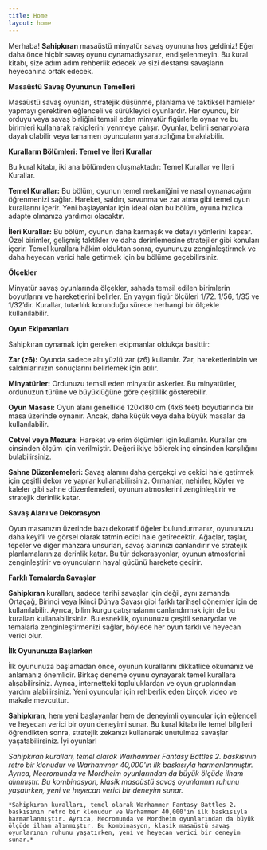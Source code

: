 ```yaml
---
title: Home
layout: home
---
```


Merhaba! **Sahipkıran** masaüstü minyatür savaş oyununa hoş geldiniz! Eğer daha önce hiçbir savaş oyunu oynamadıysanız, endişelenmeyin. Bu kural kitabı, size adım adım rehberlik edecek ve sizi destansı savaşların heyecanına ortak edecek.

**Masaüstü Savaş Oyununun Temelleri**

Masaüstü savaş oyunları, stratejik düşünme, planlama ve taktiksel hamleler yapmayı gerektiren eğlenceli ve sürükleyici oyunlardır. Her oyuncu, bir orduyu veya savaş birliğini temsil eden minyatür figürlerle oynar ve bu birimleri kullanarak rakiplerini yenmeye çalışır. Oyunlar, belirli senaryolara dayalı olabilir veya tamamen oyuncuların yaratıcılığına bırakılabilir.

**Kuralların Bölümleri: Temel ve İleri Kurallar**

Bu kural kitabı, iki ana bölümden oluşmaktadır: Temel Kurallar ve İleri Kurallar.

**Temel Kurallar:** Bu bölüm, oyunun temel mekaniğini ve nasıl oynanacağını öğrenmenizi sağlar. Hareket, saldırı, savunma ve zar atma gibi temel oyun kurallarını içerir. Yeni başlayanlar için ideal olan bu bölüm, oyuna hızlıca adapte olmanıza yardımcı olacaktır.

**İleri Kurallar:** Bu bölüm, oyunun daha karmaşık ve detaylı yönlerini kapsar. Özel birimler, gelişmiş taktikler ve daha derinlemesine stratejiler gibi konuları içerir. Temel kurallara hâkim olduktan sonra, oyununuzu zenginleştirmek ve daha heyecan verici hale getirmek için bu bölüme geçebilirsiniz.

**Ölçekler**

Minyatür savaş oyunlarında ölçekler, sahada temsil edilen birimlerin boyutlarını ve hareketlerini belirler. En yaygın figür ölçüleri 1/72. 1/56, 1/35 ve 1/32’dir. Kurallar, tutarlılık korunduğu sürece herhangi bir ölçekle kullanılabilir.

**Oyun Ekipmanları**

Sahipkıran oynamak için gereken ekipmanlar oldukça basittir:

**Zar (z6):** Oyunda sadece altı yüzlü zar (z6) kullanılır. Zar, hareketlerinizin ve saldırılarınızın sonuçlarını belirlemek için atılır.

**Minyatürler:** Ordunuzu temsil eden minyatür askerler. Bu minyatürler, ordunuzun türüne ve büyüklüğüne göre çeşitlilik gösterebilir.

**Oyun Masası:** Oyun alanı genellikle 120x180 cm (4x6 feet) boyutlarında bir masa üzerinde oynanır. Ancak, daha küçük veya daha büyük masalar da kullanılabilir.

**Cetvel veya Mezura**: Hareket ve erim ölçümleri için kullanılır. Kurallar cm cinsinden ölçüm için verilmiştir. Değeri ikiye bölerek inç cinsinden karşılığını bulabilirsiniz.

**Sahne Düzenlemeleri:** Savaş alanını daha gerçekçi ve çekici hale getirmek için çeşitli dekor ve yapılar kullanabilirsiniz. Ormanlar, nehirler, köyler ve kaleler gibi sahne düzenlemeleri, oyunun atmosferini zenginleştirir ve stratejik derinlik katar.

**Savaş Alanı ve Dekorasyon**

Oyun masanızın üzerinde bazı dekoratif öğeler bulundurmanız, oyununuzu daha keyifli ve görsel olarak tatmin edici hale getirecektir. Ağaçlar, taşlar, tepeler ve diğer manzara unsurları, savaş alanınızı canlandırır ve stratejik planlamalarınıza derinlik katar. Bu tür dekorasyonlar, oyunun atmosferini zenginleştirir ve oyuncuların hayal gücünü harekete geçirir.

**Farklı Temalarda Savaşlar**

**Sahipkıran** kuralları, sadece tarihi savaşlar için değil, aynı zamanda Ortaçağ, Birinci veya İkinci Dünya Savaşı gibi farklı tarihsel dönemler için de kullanılabilir. Ayrıca, bilim kurgu çatışmalarını canlandırmak için de bu kuralları kullanabilirsiniz. Bu esneklik, oyununuzu çeşitli senaryolar ve temalarla zenginleştirmenizi sağlar, böylece her oyun farklı ve heyecan verici olur.

**İlk Oyununuza Başlarken**

İlk oyununuza başlamadan önce, oyunun kurallarını dikkatlice okumanız ve anlamanız önemlidir. Birkaç deneme oyunu oynayarak temel kurallara alışabilirsiniz. Ayrıca, internetteki topluluklardan ve oyun gruplarından yardım alabilirsiniz. Yeni oyuncular için rehberlik eden birçok video ve makale mevcuttur.

**Sahipkıran**, hem yeni başlayanlar hem de deneyimli oyuncular için eğlenceli ve heyecan verici bir oyun deneyimi sunar. Bu kural kitabı ile temel bilgileri öğrendikten sonra, stratejik zekanızı kullanarak unutulmaz savaşlar yaşatabilirsiniz. İyi oyunlar!

*Sahipkıran kuralları, temel olarak Warhammer Fantasy Battles 2. baskısının retro bir klonudur ve Warhammer 40,000'in ilk baskısıyla harmanlanmıştır. Ayrıca, Necromunda ve Mordheim oyunlarından da büyük ölçüde ilham alınmıştır. Bu kombinasyon, klasik masaüstü savaş oyunlarının ruhunu yaşatırken, yeni ve heyecan verici bir deneyim sunar.*

`*Sahipkıran kuralları, temel olarak Warhammer Fantasy Battles 2. baskısının retro bir klonudur ve Warhammer 40,000'in ilk baskısıyla harmanlanmıştır. Ayrıca, Necromunda ve Mordheim oyunlarından da büyük ölçüde ilham alınmıştır. Bu kombinasyon, klasik masaüstü savaş oyunlarının ruhunu yaşatırken, yeni ve heyecan verici bir deneyim sunar.*`
